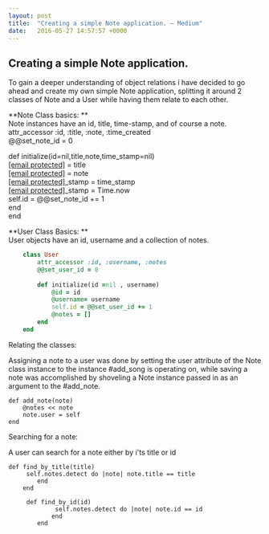 ```yaml
---
layout: post
title:  "Creating a simple Note application. — Medium"
date:   2016-05-27 14:57:57 +0000
---
```



## Creating a simple Note application.

To gain a deeper understanding of object relations i have decided to go ahead and create my own simple Note application, splitting it around 2 classes of Note and a User while having them relate to each other.

**Note Class basics: **  
Note instances have an id, title, time-stamp, and of course a note.  
 attr_accessor :id, :title, :note, :time_created  
 @@set_note_id = 0  
  
 def initialize(id=nil,title,note,time_stamp=nil)  
[[email protected]][5] = title   
[[email protected]][5] = note  
[[email protected]][5]_stamp = time_stamp  
[[email protected]][5]_stamp = Time.now  
 self.id = @@set_note_id += 1  
 end  
end

**User Class Basics: **  
User objects have an id, username and a collection of notes.

```ruby
    class User  
        attr_accessor :id, :username, :notes  
        @@set_user_id = 0  
      
        def initialize(id =nil , username)  
            @id = id  
            @username= username  
            self.id = @@set_user_id += 1      
            @notes = []   
        end  
    end
  ```

Relating the classes:

Assigning a note to a user was done by setting the user attribute of the Note class instance to the instance #add_song is operating on, while saving a note was accomplished by shoveling a Note instance passed in as an argument to the #add_note.

    def add_note(note)  
        @notes << note  
        note.user = self  
    end

Searching for a note:

A user can search for a note either by i'ts title or id

    def find_by_title(title)  
         self.notes.detect do |note| note.title == title  
            end  
        end  
      
         def find_by_id(id)  
                 self.notes.detect do |note| note.id == id  
                end  
            end


[1]: https://medium.com/
[2]: https://medium.com/m/signin?redirect=https%3A%2F%2Fmedium.com%2F%40mottigottlieb%2Fcreating-a-simple-note-application-67d29f6159f8
[3]: https://cdn-static-1.medium.com/_/fp/img/default-avatar.dmbNkD5D-u45r44go_cf0g.png
[4]: https://medium.com/@mottigottlieb
[5]: /cdn-cgi/l/email-protection
[6]: https://medium.com/tag/ruby?source=post
[7]: https://medium.com/@mottigottlieb "Go to the profile of Motti Gottlieb"
  
